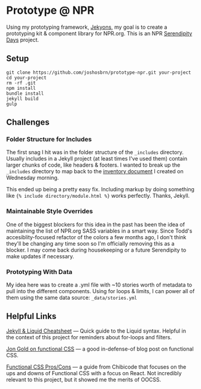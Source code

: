 # Prototype @ NPR
Using my prototyping framework, [Jekyons](http://tinychime.github.io/jekyons), my goal is to create a prototyping kit & component library for NPR.org. This is an NPR [Serendipity Days](http://www.npr.org/sections/inside/2011/10/14/141312774/happy-accidents-the-joy-of-serendipity-days) project.

## Setup
```
git clone https://github.com/joshosbrn/prototype-npr.git your-project
cd your-project
rm -rf .git
npm install
bundle install
jekyll build
gulp
```

## Challenges
### Folder Structure for Includes
The first snag I hit was in the folder structure of the ```_includes``` directory. Usually includes in a Jekyll project (at least times I've used them) contain larger chunks of code, like headers & footers. I wanted to break up the ```_includes``` directory to map back to the [inventory document](https://docs.google.com/spreadsheets/d/1fqBpl9GF1trXtA7bKYkqaWf69FIBJuGX7Bsq-1BqVaU/edit?usp=sharing) I created on Wednesday morning.

This ended up being a pretty easy fix. Including markup by doing something like ``` {% include directory/module.html %} ``` works perfectly. Thanks, Jekyll.

### Maintainable Style Overrides
One of the biggest blockers for this idea in the past has been the idea of maintaining the list of NPR.org SASS variables in a smart way. Since Todd's accesiblity-focused refactor of the colors a few months ago, I don't think they'll be changing any time soon so I'm officially removing this as a blocker. I may come back during housekeeping or a future Serendipity to make updates if necessary.

### Prototyping With Data
My idea here was to create a .yml file with ~10 stories worth of metadata to pull into the different components. Using for loops & limits, I can power all of them using the same data source: ```_data/stories.yml```

## Helpful Links
[Jekyll & Liquid Cheatsheet](https://gist.github.com/smutnyleszek/9803727) — Quick guide to the Liquid syntax. Helpful in the context of this project for reminders about for-loops and filters.

[Jon Gold on functional CSS](http://www.jon.gold/2015/07/functional-css/) — a good in-defense-of blog post on functional CSS.

[Functional CSS Pros/Cons](https://github.com/chibicode/react-functional-css-protips) — a guide from Chibicode that focuses on the ups and downs of Functional CSS with a focus on React. Not incredibly relevant to this project, but it showed me the merits of OOCSS.
